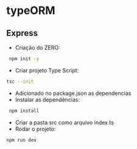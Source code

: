 # typeORM

## Express


- Criação do ZERO:
```bash
 npm init -y
 ```
- Criar projeto Type Script:
```bash
tsc --init
```
- Adicionado no package.json as dependencias
- Instalar as dependências:
```bash
 npm install
 ```
- Criar a pasta src como arquivo index.ts
- Rodar o projeto:
```bash
npm run dev

